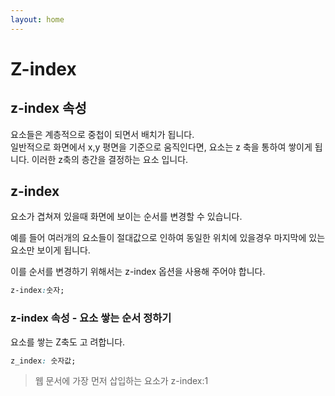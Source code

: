 ```yaml
---
layout: home
---
```


# Z-index

## z-index 속성
요소들은 계층적으로 중첩이 되면서 배치가 됩니다.  
일반적으로 화면에서 x,y 평면을 기준으로 움직인다면, 요소는 z 축을 통하여 쌓이게 됩니다.
이러한 z축의 층간을 결정하는 요소 입니다.

## z-index
요소가 겹쳐져 있을때 화면에 보이는 순서를 변경할 수 있습니다.

예를 들어 여러개의 요소들이 절대값으로 인하여 동일한 위치에 있을경우
마지막에 있는 요소만 보이게 됩니다.

이를 순서를 변경하기 위해서는 z-index 옵션을 사용해 주어야 합니다.


```css
z-index:숫자;
```


### z-index 속성 - 요소 쌓는 순서 정하기
요소를 쌓는 Z축도 고 
려합니다.

```css
z_index: 숫자값;
```
> 웹 문서에 가장 먼저 삽입하는 요소가 z-index:1 
